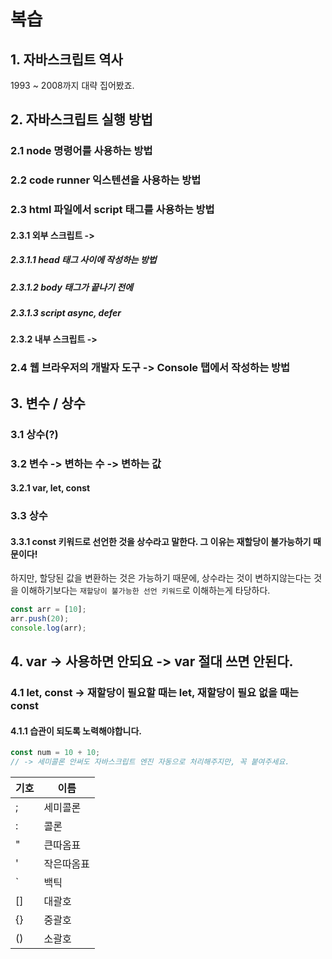 # 복습

## 1. 자바스크립트 역사

1993 ~ 2008까지 대략 집어봤죠.

## 2. 자바스크립트 실행 방법

### 2.1 node 명령어를 사용하는 방법

### 2.2 code runner 익스텐션을 사용하는 방법

### 2.3 html 파일에서 script 태그를 사용하는 방법

#### 2.3.1 외부 스크립트 -> <script src="..."></script>

##### 2.3.1.1 head 태그 사이에 작성하는 방법

##### 2.3.1.2 body 태그가 끝나기 전에

##### 2.3.1.3 script async, defer

#### 2.3.2 내부 스크립트 -> <script>...</script>

### 2.4 웹 브라우저의 개발자 도구 -> Console 탭에서 작성하는 방법

## 3. 변수 / 상수

### 3.1 상수(?)

### 3.2 변수 -> 변하는 수 -> 변하는 값

#### 3.2.1 var, let, const

### 3.3 상수

#### 3.3.1 const 키워드로 선언한 것을 상수라고 말한다. 그 이유는 재할당이 불가능하기 때문이다!

하지만, 할당된 값을 변환하는 것은 가능하기 때문에, 상수라는 것이 변하지않는다는 것을 이해하기보다는 `재할당이 불가능한 선언 키워드`로 이해하는게 타당하다.

```javascript
const arr = [10];
arr.push(20);
console.log(arr);
```

## 4. var -> 사용하면 안되요 -> var 절대 쓰면 안된다.

### 4.1 let, const -> 재할당이 필요할 때는 let, 재할당이 필요 없을 때는 const

#### 4.1.1 습관이 되도록 노력해야합니다.

```js
const num = 10 + 10;
// -> 세미콜론 안써도 자바스크립트 엔진 자동으로 처리해주지만, 꼭 붙여주세요.
```

| 기호 | 이름       |
| ---- | ---------- |
| ;    | 세미콜론   |
| :    | 콜론       |
| "    | 큰따옴표   |
| '    | 작은따옴표 |
| `    | 백틱       |
| []   | 대괄호     |
| {}   | 중괄호     |
| ()   | 소괄호     |
